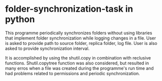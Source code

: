 # folder-synchronization-task in python

This programme periodically synchronizes folders without using libraries that implement folder synchronization while logging changes in a file.
User is asked to provide path to source folder, replica folder, log file. User is also asked to provide synchronization interval.

It is accomplished by using the shutil.copy in combination with reclusive functions. Shutil.copytree function was also considered, but resulted in many erros when a file was created during the programme's run time and had problems related to permissions and periodic synchronization.
